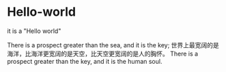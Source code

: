# Hello-world
it is a "Hello world"

There is a prospect greater than the sea, and it is the key; 
世界上最宽阔的是海洋，比海洋更宽阔的是天空，比天空更宽阔的是人的胸怀。
There is a prospect greater than the key, and it is the human soul.
